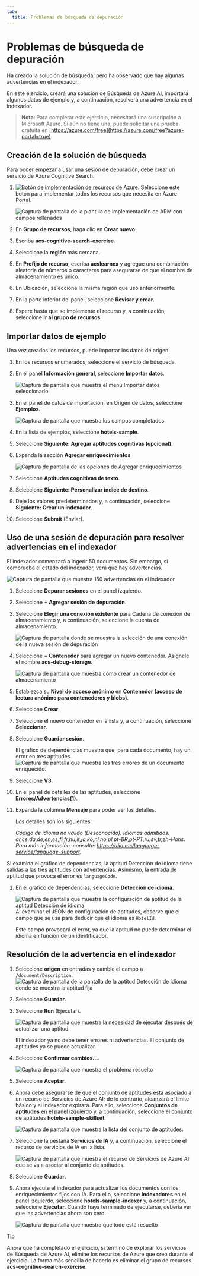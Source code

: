 ```yaml
---
lab:
  title: Problemas de búsqueda de depuración
---
```


# Problemas de búsqueda de depuración

Ha creado la solución de búsqueda, pero ha observado que hay algunas advertencias en el indexador.

En este ejercicio, creará una solución de Búsqueda de Azure AI, importará algunos datos de ejemplo y, a continuación, resolverá una advertencia en el indexador.

> **Nota**: Para completar este ejercicio, necesitará una suscripción a Microsoft Azure. Si aún no tiene una, puede solicitar una prueba gratuita en [https://azure.com/free](https://azure.com/free?azure-portal=true).

## Creación de la solución de búsqueda

Para poder empezar a usar una sesión de depuración, debe crear un servicio de Azure Cognitive Search.

1. [![Botón de implementación de recursos de Azure.](../media/08-media/deploy-azure.svg)](https://portal.azure.com/#create/Microsoft.Template/uri/https%3A%2F%2Fraw.githubusercontent.com%2FAzure-Samples%2Fazure-search-knowledge-mining%2Fmaster%2Fazuredeploy.json) Seleccione este botón para implementar todos los recursos que necesita en Azure Portal.

    ![Captura de pantalla de la plantilla de implementación de ARM con campos rellenados](../media/08-media/arm-template-deployment.png)

1. En **Grupo de recursos**, haga clic en **Crear nuevo**.
1. Escriba **acs-cognitive-search-exercise**.
1. Seleccione la **región** más cercana.
1. En **Prefijo de recurso**, escriba **acslearnex** y agregue una combinación aleatoria de números o caracteres para asegurarse de que el nombre de almacenamiento es único.
1. En Ubicación, seleccione la misma región que usó anteriormente.
1. En la parte inferior del panel, seleccione **Revisar y crear**.
1. Espere hasta que se implemente el recurso y, a continuación, seleccione **Ir al grupo de recursos**.

## Importar datos de ejemplo

Una vez creados los recursos, puede importar los datos de origen.

1. En los recursos enumerados, seleccione el servicio de búsqueda.

1. En el panel **Información general**, seleccione **Importar datos**.

      ![Captura de pantalla que muestra el menú Importar datos seleccionado](../media/08-media/import-data.png)

1. En el panel de datos de importación, en Origen de datos, seleccione **Ejemplos**.

      ![Captura de pantalla que muestra los campos completados](../media/08-media/import-data-selection-screen-small.png)

1. En la lista de ejemplos, seleccione **hotels-sample**.
1. Seleccione **Siguiente: Agregar aptitudes cognitivas (opcional)**.
1. Expanda la sección **Agregar enriquecimientos**.

    ![Captura de pantalla de las opciones de Agregar enriquecimientos](../media/08-media/add-enrichments.png)

1. Seleccione **Aptitudes cognitivas de texto**.
1. Seleccione **Siguiente: Personalizar índice de destino**.
1. Deje los valores predeterminados y, a continuación, seleccione **Siguiente: Crear un indexador**.
1. Seleccione **Submit** (Enviar).

## Uso de una sesión de depuración para resolver advertencias en el indexador

El indexador comenzará a ingerir 50 documentos. Sin embargo, si comprueba el estado del indexador, verá que hay advertencias.

![Captura de pantalla que muestra 150 advertencias en el indexador](../media/08-media/indexer-warnings.png)

1. Seleccione **Depurar sesiones** en el panel izquierdo.

1. Seleccione **+ Agregar sesión de depuración**.

1. Seleccione **Elegir una conexión existente** para Cadena de conexión de almacenamiento y, a continuación, seleccione la cuenta de almacenamiento.

    ![Captura de pantalla donde se muestra la selección de una conexión de la nueva sesión de depuración](../media/08-media/connect-storage.png)
1. Seleccione **+ Contenedor** para agregar un nuevo contenedor. Asígnele el nombre **acs-debug-storage**.

    ![Captura de pantalla que muestra cómo crear un contenedor de almacenamiento](../media/08-media/create-storage-container.png)

1. Establezca su **Nivel de acceso anónimo** en **Contenedor (acceso de lectura anónimo para contenedores y blobs)**.

1. Seleccione **Crear**.
1. Seleccione el nuevo contenedor en la lista y, a continuación, seleccione **Seleccionar**.

1. Seleccione **Guardar sesión**.

    El gráfico de dependencias muestra que, para cada documento, hay un error en tres aptitudes.
    ![Captura de pantalla que muestra los tres errores de un documento enriquecido.](../media/08-media/warning-skill-selection.png)

1. Seleccione **V3**.
1. En el panel de detalles de las aptitudes, seleccione **Errores/Advertencias(1)**.
1. Expanda la columna **Mensaje** para poder ver los detalles.

    Los detalles son los siguientes:

    *Código de idioma no válido (Desconocido). Idiomas admitidos: ar,cs,da,de,en,es,fi,fr,hu,it,ja,ko,nl,no,pl,pt-BR,pt-PT,ru,sv,tr,zh-Hans. Para más información, consulte: https://aka.ms/language-service/language-support.*

Si examina el gráfico de dependencias, la aptitud Detección de idioma tiene salidas a las tres aptitudes con advertencias. Asimismo, la entrada de aptitud que provoca el error es `languageCode`.

1. En el gráfico de dependencias, seleccione **Detección de idioma**.

    ![Captura de pantalla que muestra la configuración de aptitud de la aptitud Detección de idioma](../media/08-media/language-detection-error.png)
    Al examinar el JSON de configuración de aptitudes, observe que el campo que se usa para deducir que el idioma es `HotelId`.

    Este campo provocará el error, ya que la aptitud no puede determinar el idioma en función de un identificador.

## Resolución de la advertencia en el indexador

1. Seleccione **origen** en entradas y cambie el campo a `/document/Description`.
    ![Captura de pantalla de la pantalla de la aptitud Detección de idioma donde se muestra la aptitud fija](../media/08-media/language-detection-fix.png)
1. Seleccione **Guardar**.
1. Seleccione **Run** (Ejecutar).

    ![Captura de pantalla que muestra la necesidad de ejecutar después de actualizar una aptitud](../media/08-media/rerun-debug-session.png)

    El indexador ya no debe tener errores ni advertencias. El conjunto de aptitudes ya se puede actualizar.

1. Seleccione **Confirmar cambios…**.

    ![Captura de pantalla que muestra el problema resuelto](../media/08-media/error-fixed.png)
1. Seleccione **Aceptar**.

1. Ahora debe asegurarse de que el conjunto de aptitudes está asociado a un recurso de Servicios de Azure AI; de lo contrario, alcanzará el límite básico y el indexador expirará. Para ello, seleccione **Conjuntos de aptitudes** en el panel izquierdo y, a continuación, seleccione el conjunto de aptitudes **hotels-sample-skillset**.

    ![Captura de pantalla que muestra la lista del conjunto de aptitudes.](../media/08-media/update-skillset.png)
1. Seleccione la pestaña **Servicios de IA** y, a continuación, seleccione el recurso de servicios de IA en la lista.

    ![Captura de pantalla que muestra el recurso de Servicios de Azure AI que se va a asociar al conjunto de aptitudes.](../media/08-media/skillset-attach-service.png)
1. Seleccione **Guardar**.

1. Ahora ejecute el indexador para actualizar los documentos con los enriquecimientos fijos con IA. Para ello, seleccione **Indexadores** en el panel izquierdo, seleccione  **hotels-sample-indexer** y, a continuación, seleccione **Ejecutar**.  Cuando haya terminado de ejecutarse, debería ver que las advertencias ahora son cero.

    ![Captura de pantalla que muestra que todo está resuelto](../media/08-media/warnings-fixed-indexer.png)

> [!TIP]
> Ahora que ha completado el ejercicio, si terminó de explorar los servicios de Búsqueda de Azure AI, elimine los recursos de Azure que creó durante el ejercicio. La forma más sencilla de hacerlo es eliminar el grupo de recursos **acs-cognitive-search-exercise**.